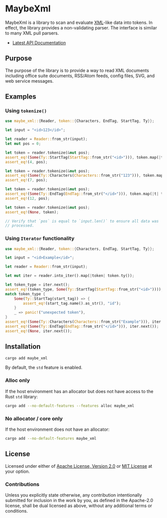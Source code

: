 # MaybeXml

MaybeXml is a library to scan and evaluate [XML][xml]-like data into tokens. In
effect, the library provides a non-validating parser. The interface is similar to
many XML pull parsers.

* [Latest API Documentation][api_docs]

## Purpose

The purpose of the library is to provide a way to read XML documents including
office suite documents, RSS/Atom feeds, config files, SVG, and web service
messages.

## Examples

### Using `tokenize()`

```rust
use maybe_xml::{Reader, token::{Characters, EndTag, StartTag, Ty}};

let input = "<id>123</id>";

let reader = Reader::from_str(input);
let mut pos = 0;

let token = reader.tokenize(&mut pos);
assert_eq!(Some(Ty::StartTag(StartTag::from_str("<id>"))), token.map(|t| t.ty()));
assert_eq!(4, pos);

let token = reader.tokenize(&mut pos);
assert_eq!(Some(Ty::Characters(Characters::from_str("123"))), token.map(|t| t.ty()));
assert_eq!(7, pos);

let token = reader.tokenize(&mut pos);
assert_eq!(Some(Ty::EndTag(EndTag::from_str("</id>"))), token.map(|t| t.ty()));
assert_eq!(12, pos);

let token = reader.tokenize(&mut pos);
assert_eq!(None, token);

// Verify that `pos` is equal to `input.len()` to ensure all data was
// processed.
```

### Using `Iterator` functionality

```rust
use maybe_xml::{Reader, token::{Characters, EndTag, StartTag, Ty}};

let input = "<id>Example</id>";

let reader = Reader::from_str(input);

let mut iter = reader.into_iter().map(|token| token.ty());

let token_type = iter.next();
assert_eq!(token_type, Some(Ty::StartTag(StartTag::from_str("<id>"))));
match token_type {
    Some(Ty::StartTag(start_tag)) => {
        assert_eq!(start_tag.name().as_str(), "id");
    }
    _ => panic!("unexpected token"),
}
assert_eq!(Some(Ty::Characters(Characters::from_str("Example"))), iter.next());
assert_eq!(Some(Ty::EndTag(EndTag::from_str("</id>"))), iter.next());
assert_eq!(None, iter.next());
```

## Installation

```sh
cargo add maybe_xml
```

By default, the `std` feature is enabled.

### Alloc only

If the host environment has an allocator but does not have access to the Rust
`std` library:

```sh
cargo add --no-default-features --features alloc maybe_xml
```

### No allocator / core only

If the host environment does not have an allocator:

```sh
cargo add --no-default-features maybe_xml
```

## License

Licensed under either of [Apache License, Version 2.0][LICENSE_APACHE] or [MIT
License][LICENSE_MIT] at your option.

### Contributions

Unless you explicitly state otherwise, any contribution intentionally submitted
for inclusion in the work by you, as defined in the Apache-2.0 license, shall be
dual licensed as above, without any additional terms or conditions.

[LICENSE_APACHE]: LICENSE-APACHE
[LICENSE_MIT]: LICENSE-MIT
[xml]: https://www.w3.org/TR/2006/REC-xml11-20060816/
[api_docs]: https://docs.rs/maybe_xml/